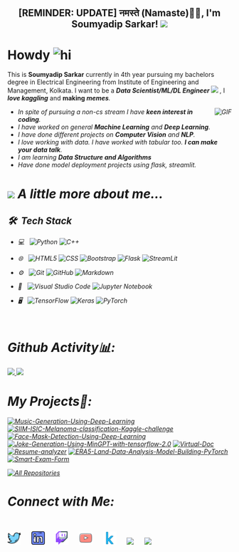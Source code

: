 <h2 align="center">[REMINDER: UPDATE] नमस्ते (Namaste)🙏🏻, I'm Soumyadip Sarkar!  <img src="https://media.giphy.com/media/12oufCB0MyZ1Go/giphy.gif" width="50"></h2>
<!-- <img align='right' src="https://media.giphy.com/media/M9gbBd9nbDrOTu1Mqx/giphy.gif" width="230"> -->

# Howdy <img src='https://media.tenor.com/images/b617c36f9db276d3146e974b8ff64f4c/tenor.gif' alt='hi' width=50px/>


This is **Soumyadip Sarkar** currently in 4th year pursuing my bachelors degree in Electrical Engineering from Institute of Engineering and Management, Kolkata. I want to be a <strong><em>Data Scientist/ML/DL Engineer <img src="https://media.giphy.com/media/WUlplcMpOCEmTGBtBW/giphy.gif" width="30"> 
</em></strong>, I <strong><em>love kaggling</em></strong> and <strong>making <em>memes<em></strong>.
 
 <img align="right" alt="GIF" src="https://media.giphy.com/media/3ohzdKvLT1DxFxhZAI/giphy.gif" />
 
- In spite of pursuing a non-cs stream I have **keen interest in coding**.
- I have worked on general **Machine Learning** and **Deep Learning**.
- I have done different projects on **Computer Vision** and **NLP**. 
- I love working with data. I have worked with tabular too.  **I can make your data talk**.
- I am learning **Data Structure and Algorithms**<!-- **ML model deployment**. -->
- Have done model deployment projects using flask, streamlit.
<!-- - I have worked with docker
- I am familiar with GCP -->


# <img src="https://media.giphy.com/media/VgCDAzcKvsR6OM0uWg/giphy.gif" width="50"> A little more about me...  

<h2> 🛠 &nbsp;Tech Stack</h2>

- 💻 &nbsp;
  ![Python](https://img.shields.io/badge/-Python-333333?style=flat&logo=python)
  ![C++](https://img.shields.io/badge/-C++-333333?style=flat&logo=C%2B%2B&logoColor=00599C)
<!--   ![Java](https://img.shields.io/badge/-Java-333333?style=flat&logo=Java&logoColor=007396) -->
  
- 🌐 &nbsp;
  ![HTML5](https://img.shields.io/badge/-HTML5-333333?style=flat&logo=HTML5)
  ![CSS](https://img.shields.io/badge/-CSS-333333?style=flat&logo=CSS3&logoColor=1572B6)
  ![Bootstrap](https://img.shields.io/badge/-Bootstrap-333333?style=flat&logo=bootstrap&logoColor=563D7C)
  ![Flask](https://img.shields.io/badge/-Flask-333333?style=flat&logo=flask&logoColor=563D7C)
  ![StreamLit](https://img.shields.io/badge/-Streamlit-333333?style=flat&logo=streamlit&logoColor=563D7C)
  
  
- ⚙️ &nbsp;
  ![Git](https://img.shields.io/badge/-Git-333333?style=flat&logo=git)
  ![GitHub](https://img.shields.io/badge/-GitHub-333333?style=flat&logo=github)
  ![Markdown](https://img.shields.io/badge/-Markdown-333333?style=flat&logo=markdown)
- 🔧 &nbsp;
  ![Visual Studio Code](https://img.shields.io/badge/-Visual%20Studio%20Code-333333?style=flat&logo=visual-studio-code&logoColor=007ACC)
  ![Jupyter Notebook](https://img.shields.io/badge/JupyterNotebook-JN-red)
- 🖥 &nbsp;
  ![TensorFlow](https://img.shields.io/badge/-TensorFlow-333333?style=flat&logo=tensorflow)
    ![Keras](https://img.shields.io/badge/-Keras-333333?style=flat&logo=keras)
    ![PyTorch](https://img.shields.io/badge/-pytorch-333333?style=flat&logo=pytorch)
    
      
<br>

 
 

# Github Activity📊:

<a href="https://github.com/soumya997">
  <img height="180em" src="https://github-readme-stats-eight-nu-91.vercel.app/api?username=soumya997&theme=react&bg_color=1F222E&title_color=F85D7F&icon_color=F8D866&hide_border=true&show_icons=false" /> <img height="180em" src="https://github-readme-stats-eight-nu-91.vercel.app/api/top-langs/?username=soumya997&theme=react&bg_color=1F222E&title_color=F85D7F&icon_color=F8D866&hide_border=true&show_icons=false&layout=compact" />
</a>



</p>

# My Projects🌟:

<div align=center>

<p align="left">
  <a href="https://github.com/soumya997/Music-Generation-Using-Deep-Learning"><img width="282" src="https://github-readme-stats-eight-nu-91.vercel.app/api/pin/?username=soumya997&repo=Music-Generation-Using-Deep-Learning&theme=react&bg_color=1F222E&title_color=F85D7F&icon_color=F8D866&hide_border=true&show_icons=false" alt="Music-Generation-Using-Deep-Learning"></a> <a href="https://github.com/soumya997/SIIM-ISIC-Melanoma-classification-Kaggle"><img width="282" src="https://github-readme-stats-eight-nu-91.vercel.app/api/pin/?username=soumya997&repo=SIIM-ISIC-Melanoma-classification-Kaggle&hide_border=true&bg_color=1F222E&title_color=F85D7F&icon_color=F8D866&theme=react&show_icons=false" alt="SIIM-ISIC-Melanoma-classification-Kaggle-challenge"></a> <a href="https://github.com/soumya997/Face-Mask-Detection-Using-Deep-Learning"><img width="282" src="https://github-readme-stats-eight-nu-91.vercel.app/api/pin/?username=soumya997&repo=Face-Mask-Detection-Using-Deep-Learning&theme=react&bg_color=1F222E&title_color=F85D7F&icon_color=F8D866&hide_border=true&show_icons=false" alt="Face-Mask-Detection-Using-Deep-Learning"></a> <a href="https://github.com/soumya997/Joke-Generation-Using-MinGPT-with-tensorflow-2.0"><img width="282" src="https://github-readme-stats-eight-nu-91.vercel.app/api/pin?username=soumya997&repo=Joke-Generation-Using-MinGPT-with-tensorflow-2.0&theme=react&bg_color=1F222E&title_color=F85D7F&icon_color=F8D866&hide_border=true&show_icons=false" alt="Joke-Generation-Using-MinGPT-with-tensorflow-2.0"></a> <a href="https://github.com/soumya997/Virtual-Doc"><img width="282" src="https://github-readme-stats-eight-nu-91.vercel.app/api/pin/?username=soumya997&repo=Virtual-Doc&theme=react&bg_color=1F222E&title_color=F85D7F&icon_color=F8D866&hide_border=true&show_icons=false" alt="Virtual-Doc"></a> <a href="https://github.com/soumya997/Resume-analyzer"><img width="282" src="https://github-readme-stats-eight-nu-91.vercel.app/api/pin/?username=soumya997&repo=Resume-analyzer&theme=react&bg_color=1F222E&title_color=F85D7F&icon_color=F8D866&hide_border=true&show_icons=false" alt="Resume-analyzer"></a> <a href="https://github.com/soumya997/ERA5-Land-Data-Analysis-Model-Building-PyTorch"><img width="282" src="https://github-readme-stats-eight-nu-91.vercel.app/api/pin/?username=soumya997&repo=ERA5-Land-Data-Analysis-Model-Building-PyTorch&theme=react&bg_color=1F222E&title_color=F85D7F&icon_color=F8D866&hide_border=true&show_icons=false" alt="ERA5-Land-Data-Analysis-Model-Building-PyTorch"></a> <a href="https://github.com/soumya997/Smart-Exam-Form"><img width="282" src="https://github-readme-stats-eight-nu-91.vercel.app/api/pin/?username=soumya997&repo=Smart-Exam-Form&theme=react&bg_color=1F222E&title_color=F85D7F&icon_color=F8D866&hide_border=true&show_icons=false" alt="Smart-Exam-Form"></a>
</p>

<p align="left">
  <a href="https://github.com/soumya997?tab=repositories&sort=stargazers"><img alt="All Repositories" title="All Repositories" src="https://custom-icon-badges.herokuapp.com/badge/-All%20Repos-2962FF?style=for-the-badge&logoColor=white&logo=repo"/></a>
</p>

<!-- https://github-readme-stats-nine-sandy.vercel.app -->
</div>

# Connect with Me:

<br>

<!-- <a href="https://twitter.com/somuSan_"><img alt="Twitter Follow" src="https://img.shields.io/twitter/follow/somuSan_?style=for-the-badge&color=09f&labelColor=black&logo=twitter&label=@somuSan_"></a>
<img alt="GitHub followers" src="https://img.shields.io/github/followers/soumya997?color=green&logo=github&style=for-the-badge">
<a href="https://www.linkedin.com/in/soumyadip-sarkar-173901183/" target="blank"><img align="left" src="https://cdn.jsdelivr.net/npm/simple-icons@3.0.1/icons/linkedin.svg" alt="xtenzq" width="22px" />
[![Kaggle](https://img.shields.io/badge/-soumyadip-blue?style=flat-square&logo=Kaggle&logoColor=white&link=https://www.kaggle.com/soumya9977)](https://www.kaggle.com/soumya9977)
[![medium](https://aleen42.github.io/badges/src/medium.svg)](https://medium.com/@soumya997.sarkar)
[![Gmail](https://img.shields.io/badge/-soumyadip-c14438?style=for-the-badge&logo=Gmail&logoColor=white)](mailto:soumya997.sarkar@gmail.com)

<br> -->
 
 <p align="left">
<a href="https://twitter.com/somuSan_" target="_blank"><img height="30" src="https://raw.githubusercontent.com/AbhishekMaira10/AbhishekMaira10/master/Resources/png/twitter.png?raw=true"></a>&nbsp;&nbsp;&nbsp;&nbsp;&nbsp;
<a href="https://www.linkedin.com/in/soumyadip-sarkar/" target="_blank"><img height="30" src="https://raw.githubusercontent.com/AbhishekMaira10/AbhishekMaira10/master/linkedin.png?raw=true"></a>&nbsp;&nbsp;&nbsp;&nbsp;&nbsp;
<a href="https://www.twitch.tv/somusan" target="_blank"><img height="30" src="7857165_twitch_stream_streaming_platform_sub_icon.png"></a>&nbsp;&nbsp;&nbsp;&nbsp;&nbsp;
<a href="https://www.youtube.com/channel/UCej1NaGtqV5vBFYtMgZAGdg" target="_blank"><img height="30" src="6214533_logo_youtube_icon.png"></a>&nbsp;&nbsp;&nbsp;&nbsp;&nbsp;
<a href="https://www.kaggle.com/soumya9977" target="_blank"><img height="30" src="4519136_kaggle_icon.png"></a>&nbsp;&nbsp;&nbsp;&nbsp;&nbsp;
  <a href="https://pypi.org/user/somuSan/" target="_blank"><img height="30" src="https://pbs.twimg.com/profile_images/909757546063323137/-RIWgodF_400x400.jpg"></a>&nbsp;&nbsp;&nbsp;&nbsp;&nbsp;
  <a href="https://soumya997.github.io/vcv/" target="_blank"><img height="30" src="https://img.icons8.com/external-kiranshastry-lineal-color-kiranshastry/64/000000/external-portfolio-advertising-kiranshastry-lineal-color-kiranshastry.png"></a>&nbsp;&nbsp;&nbsp;&nbsp;&nbsp;
  
</p>

